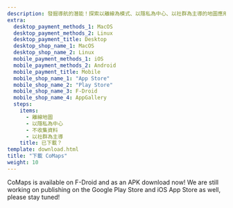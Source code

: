 ```yaml
---
description: 發掘導航的潛能！探索以離線為模式、以隱私為中心、以社群為主導的地圖應用
extra:
  desktop_payment_methods_1: MacOS
  desktop_payment_methods_2: Linux
  desktop_payment_title: Desktop
  desktop_shop_name_1: MacOS
  desktop_shop_name_2: Linux
  mobile_payment_methods_1: iOS
  mobile_payment_methods_2: Android
  mobile_payment_title: Mobile
  mobile_shop_name_1: "App Store"
  mobile_shop_name_2: "Play Store"
  mobile_shop_name_3: F-Droid
  mobile_shop_name_4: AppGallery
  steps:
    items:
      - 離線地圖
      - 以隱私為中心
      - 不收集資料
      - 以社群為主導
    title: 已下載？
template: download.html
title: "下載 CoMaps"
weight: 10
---
```


CoMaps is available on F-Droid and as an APK download now! We are still
working on publishing on the Google Play Store and iOS App Store as well,
please stay tuned!
